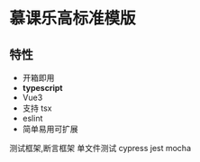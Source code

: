 # 慕课乐高标准模版

## 特性
* 开箱即用
* **typescript** 
* Vue3
* 支持 tsx
* eslint
* 简单易用可扩展






测试框架,断言框架
单文件测试  cypress
jest mocha
